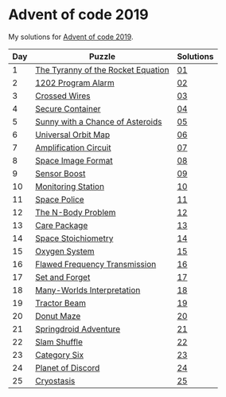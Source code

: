 # Advent of code 2019
My solutions for [Advent of code 2019](https://adventofcode.com/2019).

| Day | Puzzle                                                                    | Solutions  |
|-----|---------------------------------------------------------------------------|------------|
| 1   | [The Tyranny of the Rocket Equation](https://adventofcode.com/2019/day/1) | [01](./01) |
| 2   | [1202 Program Alarm](https://adventofcode.com/2019/day/2)                 | [02](./02) |
| 3   | [Crossed Wires](https://adventofcode.com/2019/day/3)                      | [03](./03) |
| 4   | [Secure Container](https://adventofcode.com/2019/day/4)                   | [04](./04) |
| 5   | [Sunny with a Chance of Asteroids](https://adventofcode.com/2019/day/5)   | [05](./05) |
| 6   | [Universal Orbit Map](https://adventofcode.com/2019/day/6)                | [06](./06) |
| 7   | [Amplification Circuit](https://adventofcode.com/2019/day/7)              | [07](./07) |
| 8   | [Space Image Format](https://adventofcode.com/2019/day/8)                 | [08](./08) |
| 9   | [Sensor Boost](https://adventofcode.com/2019/day/9)                       | [09](./09) |
| 10  | [Monitoring Station](https://adventofcode.com/2019/day/10)                | [10](./10) |
| 11  | [Space Police](https://adventofcode.com/2019/day/11)                      | [11](./11) |
| 12  | [The N-Body Problem](https://adventofcode.com/2019/day/12)                | [12](./12) |
| 13  | [Care Package](https://adventofcode.com/2019/day/13)                      | [13](./13) |
| 14  | [Space Stoichiometry](https://adventofcode.com/2019/day/14)               | [14](./14) |
| 15  | [Oxygen System](https://adventofcode.com/2019/day/15)                     | [15](./15) |
| 16  | [Flawed Frequency Transmission](https://adventofcode.com/2019/day/16)     | [16](./16) |
| 17  | [Set and Forget](https://adventofcode.com/2019/day/17)                    | [17](./17) |
| 18  | [Many-Worlds Interpretation](https://adventofcode.com/2019/day/18)        | [18](./18) |
| 19  | [Tractor Beam](https://adventofcode.com/2019/day/19)                      | [19](./19) |
| 20  | [Donut Maze](https://adventofcode.com/2019/day/20)                        | [20](./20) |
| 21  | [Springdroid Adventure](https://adventofcode.com/2019/day/21)             | [21](./21) |
| 22  | [Slam Shuffle](https://adventofcode.com/2019/day/22)                      | [22](./22) |
| 23  | [Category Six](https://adventofcode.com/2019/day/23)                      | [23](./23) |
| 24  | [Planet of Discord](https://adventofcode.com/2019/day/24)                 | [24](./24) |
| 25  | [Cryostasis](https://adventofcode.com/2019/day/25)                        | [25](./25) |
